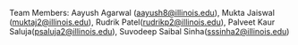 Team Members: Aayush Agarwal (aayush8@illinois.edu), Mukta Jaiswal (muktaj2@illinois.edu), Rudrik Patel(rudrikp2@illinois.edu), Palveet Kaur Saluja(psaluja2@illinois.edu), Suvodeep Saibal Sinha(sssinha2@illinois.edu)
